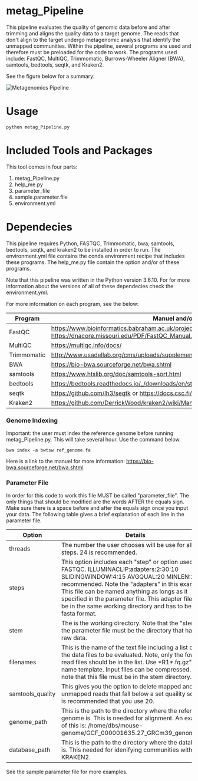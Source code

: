 # metag_Pipeline
This pipeline evaluates the quality of genomic data before and after trimming and aligns the quality data to a target genome. The reads that don't align to the target undergo metagenomic analysis that identify the unmapped communities. Within the pipeline, several programs are used and therefore must be preloaded for the code to work. The programs used include: FastQC, MultiQC, Trimmomatic, Burrows-Wheeler Aligner (BWA), samtools, bedtools, seqtk, and Kraken2.

See the figure below for a summary:

![Metagenomics Pipeline](https://user-images.githubusercontent.com/108104001/194805896-1e1e923c-bb15-4c56-aac0-5d702cf97b00.jpg)

# Usage

`python metag_Pipeline.py`

# Included Tools and Packages
This tool comes in four parts: 
1. metag_Pipeline.py 
2. help_me.py
3. parameter_file
4. sample.parameter.file
5. environment.yml
 
# Dependecies
This pipeline requires Python, FASTQC, Trimmomatic, bwa, samtools, bedtools, seqtk, and kraken2 to be installed in order to run. The environment.yml file contains the conda environment recipe that includes these programs. The help_me.py file contain the option and/or of these programs.

Note that this pipeline was written in the Python version 3.6.10. For for more information about the versions of all of these dependecies check the environment.yml.

For more information on each program, see the below:

| Program       | Manuel and/or Useful Link   |
| ------------- | ------------- |
| FastQC        | https://www.bioinformatics.babraham.ac.uk/projects/fastqc/ or https://dnacore.missouri.edu/PDF/FastQC_Manual.pdf |
| MultiQC       | https://multiqc.info/docs/                                                                                       |
| Trimmomatic   | http://www.usadellab.org/cms/uploads/supplementary/Trimmomatic/TrimmomaticManual_V0.32.pdf                       |
| BWA           | https://bio-bwa.sourceforge.net/bwa.shtml                                                                        |
| samtools      | https://www.htslib.org/doc/samtools-sort.html                                                                    |
| bedtools      | https://bedtools.readthedocs.io/_/downloads/en/stable/pdf/                                                       | 
| seqtk         | https://github.com/lh3/seqtk or https://docs.csc.fi/apps/seqtk/#manual                                           |
| Kraken2       | https://github.com/DerrickWood/kraken2/wiki/Manual                                                               |

### Genome Indexing
Important: the user must index the reference genome before running metag_Pipeline.py. This will take several hour. Use the command below. 

`bwa index -a bwtsw ref_genome.fa`

Here is a link to the manuel for more information: https://bio-bwa.sourceforge.net/bwa.shtml

### Parameter File
In order for this code to work this file MUST be called "parameter_file". The only things that should be modified are the words AFTER the equals sign. Make sure there is a space before and after the equals sign once you input your data. The following table gives a brief explanation of each line in the parameter file.

| Option        | Details    |
| ------------- | ------------- |
| threads          | The number the user chooses will be use for all steps. 24 is recommended. |
| steps            | This option includes each "step" or option used for FASTQC. ILLUMINACLIP:adapters:2:30:10 SLIDINGWINDOW:4:15 AVGQUAL:20 MINLEN:100 is recommended. Note the "adapters" in this examples. This file can be named anything as longs as it specified in the parameter file. This adapter file must be in the same working directory and has to be in fasta format.|
| stem             | The is the working directory. Note that the "stem" in the parameter file must be the directory that has your raw data.   | 
| filenames        | This is the name of the text file including a list of all the data files to be evaluated. Note, only the foward read files should be in the list. Use \*R1\*.fq.gz" as a name template. Input files can be compressed. Also, note that this file must be in the stem directory.|   
| samtools_quality | This gives you the option to delete mapped and unmapped reads that fall below a set quaility score. It is recommended that you use 20. |
| genome_path      | This is the path to the directory where the reference genome is. This is needed for alignment. An example of this is: /home/dbs/mouse-genome/GCF_000001635.27_GRCm39_genomic.fna |
| database_path    | This is the path to the directory where the database is. This needed for idenifying communities with KRAKEN2. |                                         

See the sample parameter file for more examples. 
